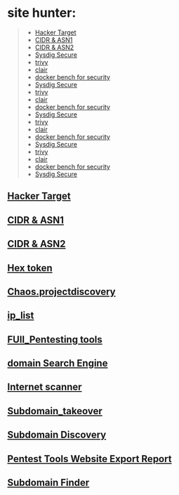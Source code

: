 # site hunter:

> - [Hacker Target](#Hacker_Target)
> - [ CIDR & ASN1 ](#CIDR_&_ASN1)
> - [ CIDR & ASN2 ](#CIDR_&_ASN2)
> - [ Sysdig Secure ](#Sysdig_Secure)
> - [ trivy](#trivy)
> - [ clair](#clair)
> - [ docker bench for security ](#docker_bench_for_security)
> - [ Sysdig Secure ](#Sysdig_Secure)
> - [ trivy](#trivy)
> - [ clair](#clair)
> - [ docker bench for security ](#docker_bench_for_security)
> - [ Sysdig Secure ](#Sysdig_Secure)
> - [ trivy](#trivy)
> - [ clair](#clair)
> - [ docker bench for security ](#docker_bench_for_security)
> - [ Sysdig Secure ](#Sysdig_Secure)
> - [ trivy](#trivy)
> - [ clair](#clair)
> - [ docker bench for security ](#docker_bench_for_security)
> - [ Sysdig Secure ](#Sysdig_Secure)


## [ Hacker Target ](https://hackertarget.com/find-dns-host-records/)

## [ CIDR & ASN1 ](https://bgpview.io/)

## [ CIDR & ASN2 ](https://bgp.he.net/)
 
## [ Hex token ](https://cryptii.com/pipes/hex-decoder)

## [ Chaos.projectdiscovery ](https://chaos.projectdiscovery.io/#/)

## [ ip_list ](http://magic-cookie.co.uk/iplist.html)

## [ FUll_Pentesting tools ](https://tools.prinsh.com/home/?tools=adfind)

## [ domain Search Engine ](https://www.whoxy.com/)

## [ Internet scanner ](https://app.netlas.io/host/)

## [ Subdomain_takeover ](https://github.com/EdOverflow/can-i-take-over-xyz)

## [ Subdomain Discovery ](https://pugrecon.com/)

## [ Pentest Tools Website Export Report ](https://pentest-tools.com/)

## [ Subdomain Finder ](https://subdomainfinder.c99.nl/)
